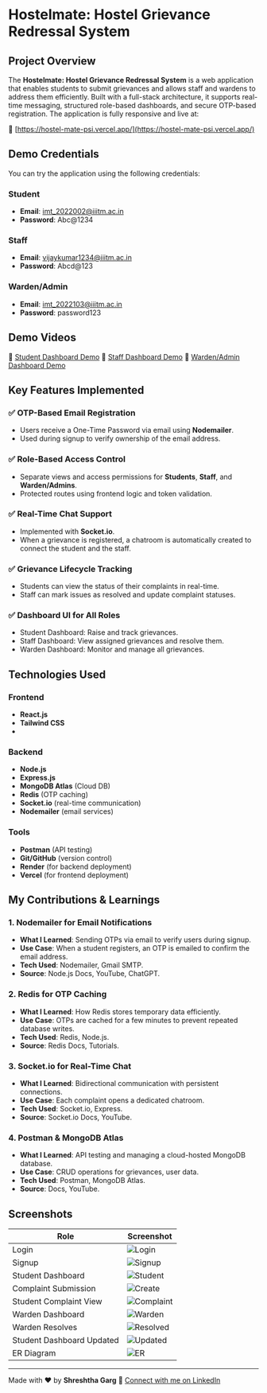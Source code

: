 # Hostelmate: Hostel Grievance Redressal System

## Project Overview

The **Hostelmate: Hostel Grievance Redressal System** is a web application that enables students to submit grievances and allows staff and wardens to address them efficiently. Built with a full-stack architecture, it supports real-time messaging, structured role-based dashboards, and secure OTP-based registration. The application is fully responsive and live at:

🔗 [https://hostel-mate-psi.vercel.app/](https://hostel-mate-psi.vercel.app/)

## Demo Credentials

You can try the application using the following credentials:

### Student

* **Email**: [imt_2022002@iiitm.ac.in](mailto:imt_2022002@iiitm.ac.in)
* **Password**: Abc@1234

### Staff

* **Email**: [vijaykumar1234@iiitm.ac.in](mailto:staff@iiitm.ac.in)
* **Password**: Abcd@123

### Warden/Admin

* **Email**: [imt_2022103@iiitm.ac.in](mailto:warden@iiitm.ac.in)
* **Password**: password123

## Demo Videos

🎥 [Student Dashboard Demo](#)
🎥 [Staff Dashboard Demo](#)
🎥 [Warden/Admin Dashboard Demo](#)


## Key Features Implemented

### ✅ OTP-Based Email Registration

* Users receive a One-Time Password via email using **Nodemailer**.
* Used during signup to verify ownership of the email address.

### ✅ Role-Based Access Control

* Separate views and access permissions for **Students**, **Staff**, and **Warden/Admins**.
* Protected routes using frontend logic and token validation.

### ✅ Real-Time Chat Support

* Implemented with **Socket.io**.
* When a grievance is registered, a chatroom is automatically created to connect the student and the staff.

### ✅ Grievance Lifecycle Tracking

* Students can view the status of their complaints in real-time.
* Staff can mark issues as resolved and update complaint statuses.

### ✅ Dashboard UI for All Roles

* Student Dashboard: Raise and track grievances.
* Staff Dashboard: View assigned grievances and resolve them.
* Warden Dashboard: Monitor and manage all grievances.

## Technologies Used

### Frontend

* **React.js**
* **Tailwind CSS**
* 
### Backend

* **Node.js**
* **Express.js**
* **MongoDB Atlas** (Cloud DB)
* **Redis** (OTP caching)
* **Socket.io** (real-time communication)
* **Nodemailer** (email services)

### Tools

* **Postman** (API testing)
* **Git/GitHub** (version control)
* **Render** (for backend deployment)
* **Vercel** (for frontend deployment)

## My Contributions & Learnings

### 1. Nodemailer for Email Notifications

* **What I Learned**: Sending OTPs via email to verify users during signup.
* **Use Case**: When a student registers, an OTP is emailed to confirm the email address.
* **Tech Used**: Nodemailer, Gmail SMTP.
* **Source**: Node.js Docs, YouTube, ChatGPT.

### 2. Redis for OTP Caching

* **What I Learned**: How Redis stores temporary data efficiently.
* **Use Case**: OTPs are cached for a few minutes to prevent repeated database writes.
* **Tech Used**: Redis, Node.js.
* **Source**: Redis Docs, Tutorials.

### 3. Socket.io for Real-Time Chat

* **What I Learned**: Bidirectional communication with persistent connections.
* **Use Case**: Each complaint opens a dedicated chatroom.
* **Tech Used**: Socket.io, Express.
* **Source**: Socket.io Docs, YouTube.

### 4. Postman & MongoDB Atlas

* **What I Learned**: API testing and managing a cloud-hosted MongoDB database.
* **Use Case**: CRUD operations for grievances, user data.
* **Tech Used**: Postman, MongoDB Atlas.
* **Source**: Docs, YouTube.

## Screenshots

| Role                      | Screenshot                                             |
| ------------------------- | ------------------------------------------------------ |
| Login                     | ![Login](./images/login\(1\).png)                      |
| Signup                    | ![Signup](./images/signup\(2\).png)                    |
| Student Dashboard         | ![Student](./images/studentDashboard\(3\).png)         |
| Complaint Submission      | ![Create](./images/createComplaint\(4\).png)           |
| Student Complaint View    | ![Complaint](./images/studentComplaint\(5\).png)       |
| Warden Dashboard          | ![Warden](./images/wardenDashboard\(6\).png)           |
| Warden Resolves           | ![Resolved](./images/wardenResolvedComplaint\(7\).png) |
| Student Dashboard Updated | ![Updated](./images/studentDashboardUpdated\(8\).png)  |
| ER Diagram                | ![ER](./images/hostelDatabaseErDiagram.png)            |

---

Made with ❤️ by **Shreshtha Garg**
🔗 [Connect with me on LinkedIn](https://www.linkedin.com/in/shreshtha-garg/)
